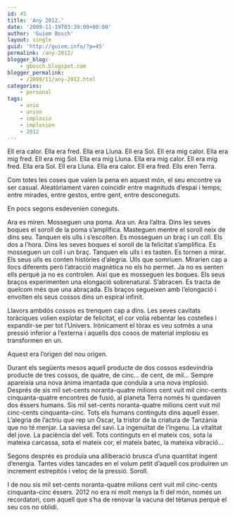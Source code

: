 ```yaml
---
id: 45
title: 'Any 2012.'
date: '2009-11-19T03:39:00+00:00'
author: 'Guiem Bosch'
layout: single
guid: 'http://guiem.info/?p=45'
permalink: /any-2012/
blogger_blog:
    - gbosch.blogspot.com
blogger_permalink:
    - /2009/11/any-2012.html
categories:
    - personal
tags:
    - unio
    - union
    - implosio
    - implosion
    - 2012
---
```


Ell era calor. Ella era fred. Ella era Lluna. Ell era Sol. Ell era mig calor. Ella era mig fred. Ell era mig Sol. Ella era mig Lluna. Ella era mig calor. Ell era mig fred. Ella era Sol. Ell era Lluna. Ella era calor. Ell era fred. Ells eren Terra.

Com totes les coses que valen la pena en aquest món, el seu encontre va ser casual. Aleatòriament varen coincidir entre magnituds d’espai i temps; entre mirades, entre gestos, entre gent, entre desconeguts.

En pocs segons esdevenien coneguts.

Ara es miren. Mosseguen una poma. Ara un. Ara l’altra. Dins les seves boques el soroll de la poma s’amplifica. Masteguen mentre el soroll neix de dins seu. Tanquen els ulls i s’escolten. Es mosseguen un braç i un coll. Els dos a l’hora. Dins les seves boques el soroll de la felicitat s’amplifica. Es mosseguen un coll i un braç. Tanquen els ulls i es tasten. Es tornen a mirar. Els seus ulls es conten històries d’alegria. Ulls que somriuen. Mirarien cap a llocs diferents però l’atracció magnètica no els ho permet. Ja no es senten ells perquè ja no es controlen. Així que es mosseguen les boques. Els seus braços experimenten una elongació sobrenatural. S’abracen. Es tracta de quelcom més que una abraçada. Els braços segueixen amb l’elongació i envolten els seus cossos dins un espiral infinit.

Llavors ambdós cossos es trenquen cap a dins. Les seves cavitats toràciques volien explotar de felicitat, el cor volia rebentar les costelles i expandir-se per tot l’Univers. Irònicament el tòrax es veu sotmès a una pressió inferior a l’externa i aquells dos cosos de material implosiu es transformen en un.

Aquest era l’origen del nou origen.

Durant els següents mesos aquell producte de dos cossos esdevindria producte de tres cossos, de quatre, de cinc… de cent, de mil… Sempre apareixia una nova ànima imantada que conduïa a una nova implosió. Després de sis mil set-cents noranta-quatre milions cent vuit mil cinc-cents cinquanta-quatre encontres de fusió, al planeta Terra només hi quedaven dos éssers humans. Sis mil set-cents noranta-quatre milions cent vuit mil cinc-cents cinquanta-cinc. Tots els humans continguts dins aquell ésser. L’alegria de l’actriu que rep un Òscar, la tristor de la criatura de Tanzània que no té menjar. La saviesa del savi. La ingenuïtat de l’ingenu. La vitalitat del jove. La paciència del vell. Tots continguts en el mateix cos, sota la mateixa carcassa, sota el mateix cor, el mateix batec, la mateixa vibració…

Segons després es produïa una alliberació brusca d’una quantitat ingent d’energia. Tantes vides tancades en el volum petit d’aquell cos produïren un increment estrepitós i veloç de la pressió. Soroll.

I de nou sis mil set-cents noranta-quatre milions cent vuit mil cinc-cents cinquanta-cinc éssers. 2012 no era ni molt menys la fi del món, només un recordatori, com aquell que s’ha de renovar la vacuna del tètanus perquè el seu cos no oblidi.

